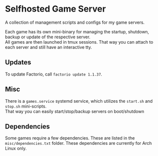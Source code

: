 # Selfhosted Game Server

A collection of management scripts and configs for my game servers.

Each game has its own mini-binary for managing the startup, shutdown, backup or update of the respective server. \
All games are then launched in tmux sessions. That way you can attach to each server and still have an interactive tty.

## Updates

To update Factorio, call `factorio update 1.1.37`.

## Misc

There is a `games.service` systemd service, which utilizes the `start.sh` and `stop.sh` mini-scripts. \
That way you can easily start/stop/backup servers on boot/shutdown

## Dependencies

Some games require a few dependencies. These are listed in the `misc/dependencies.txt` folder.
These dependencies are currently for Arch Linux only.
